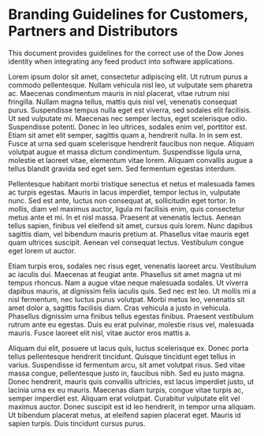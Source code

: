 
# Branding Guidelines for Customers, Partners and Distributors

This document provides guidelines for the correct use of the Dow Jones identity when integrating any feed product into software applications.

Lorem ipsum dolor sit amet, consectetur adipiscing elit. Ut rutrum purus a commodo pellentesque. Nullam vehicula nisl leo, ut vulputate sem pharetra ac. Maecenas condimentum mauris in nisl placerat, vitae rutrum nisi fringilla. Nullam magna tellus, mattis quis nisl vel, venenatis consequat purus. Suspendisse tempus nulla eget est viverra, sed sodales elit facilisis. Ut sed vulputate mi. Maecenas nec semper lectus, eget scelerisque odio. Suspendisse potenti. Donec in leo ultrices, sodales enim vel, porttitor est. Etiam sit amet elit semper, sagittis quam a, hendrerit nulla. In in sem est. Fusce at urna sed quam scelerisque hendrerit faucibus non neque. Aliquam volutpat augue et massa dictum condimentum. Suspendisse ligula urna, molestie et laoreet vitae, elementum vitae lorem. Aliquam convallis augue a tellus blandit gravida sed eget sem. Sed fermentum egestas interdum.

Pellentesque habitant morbi tristique senectus et netus et malesuada fames ac turpis egestas. Mauris in lacus imperdiet, tempor lectus in, vulputate nunc. Sed est ante, luctus non consequat at, sollicitudin eget tortor. In mollis, diam vel maximus auctor, ligula mi facilisis enim, quis consectetur metus ante et mi. In et nisl massa. Praesent at venenatis lectus. Aenean tellus sapien, finibus vel eleifend sit amet, cursus quis lorem. Nunc dapibus sagittis diam, vel bibendum mauris pretium at. Phasellus vitae mauris eget quam ultrices suscipit. Aenean vel consequat lectus. Vestibulum congue eget lorem ut auctor.

Etiam turpis eros, sodales nec risus eget, venenatis laoreet arcu. Vestibulum ac iaculis dui. Maecenas at feugiat ante. Phasellus sit amet magna ut mi tempus rhoncus. Nam a augue vitae neque malesuada sodales. Ut viverra dapibus mauris, at dignissim felis iaculis quis. Sed nec est leo. Ut mollis mi a nisl fermentum, nec luctus purus volutpat. Morbi metus leo, venenatis sit amet dolor a, sagittis facilisis diam. Cras vehicula a justo in vehicula. Phasellus dignissim urna finibus tellus egestas finibus. Praesent vestibulum rutrum ante eu egestas. Duis eu erat pulvinar, molestie risus vel, malesuada mauris. Fusce laoreet elit nisl, vitae auctor eros mattis a.

Aliquam dui elit, posuere ut lacus quis, luctus scelerisque ex. Donec porta tellus pellentesque hendrerit tincidunt. Quisque tincidunt eget tellus in varius. Suspendisse id fermentum arcu, sit amet volutpat risus. Sed vitae massa congue, pellentesque justo in, faucibus nibh. Sed eu justo magna. Donec hendrerit, mauris quis convallis ultricies, est lacus imperdiet justo, ut lacinia urna ex eu mauris. Maecenas diam turpis, congue vitae turpis ac, semper imperdiet est. Aliquam erat volutpat. Curabitur vulputate elit vel maximus auctor. Donec suscipit est id leo hendrerit, in tempor urna aliquam. Ut bibendum placerat metus, at eleifend sapien placerat eget. Mauris id sapien turpis. Duis tincidunt cursus purus.